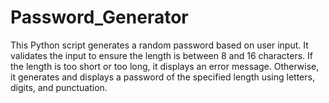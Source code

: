# Password_Generator
This Python script generates a random password based on user input. It validates the input to ensure the length is between 8 and 16 characters. If the length is too short or too long, it displays an error message. Otherwise, it generates and displays a password of the specified length using letters, digits, and punctuation.
